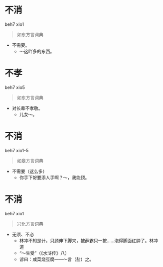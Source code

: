 # 不消
beh7 xio1
> 如东方言词典
- 不需要。
  - ～这吖多的东西。

# 不孝
beh7 xio5
> 如东方言词典
- 对长辈不孝敬。
  - 儿女～。

# 不消
beh7 xio1-5
> 如皋方言词典
- 不需要（这么多）
  - 你手下哿要添人手啊？～，我能顶。

# 不消
beh7 xio1
> 兴化方言词典
- 无须、不必
  - 林冲不知是计，只顾伸下脚来，被薛霸只一按……泡得脚面红肿了。林冲道
  - “～生受”（《水浒传》八）
  - 谚曰：咸菜烧豆腐——～言（盐）之。
